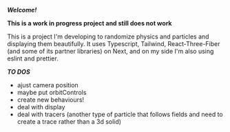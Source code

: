 ***Welcome!***

**This is a work in progress project and still does not work**

This is a project I'm developing to randomize physics and particles and displaying them beautifully.
It uses Typescript, Tailwind, React-Three-Fiber (and some of its partner libraries) on Next, and on my side I'm also using eslint and prettier.

***TO DOS***

- ajust camera position
- maybe put orbitControls
- create new behaviours!
- deal with display
- deal with tracers (another type of particle that follows fields and need to create a trace rather than a 3d solid)
